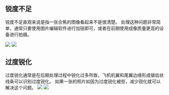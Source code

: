 ## 锐度不足

锐度不足直观来说是指一张合焦的图像看起来不是很清楚。
处理这种问题非常简单，通常只要使用图片编辑软件进行加锐即可，或者在前期使用成像质量更高的设备进行拍摄。

![](https://source.794td.cn/TOGA/guideline/image044.jpg)
![](https://source.794td.cn/TOGA/guideline/image045.png)

## 过度锐化
过度锐化通常是在后期处理过程中锐化过多所致，飞机机翼和尾翼边缘形成锯齿状线条可以识别过度锐化。 如果一张的照片如因为过度锐化被拒，减少锐化就可以解决这个问题。
![](https://source.794td.cn/TOGA/guideline/image046.jpg)
![](https://source.794td.cn/TOGA/guideline/image047.jpg)